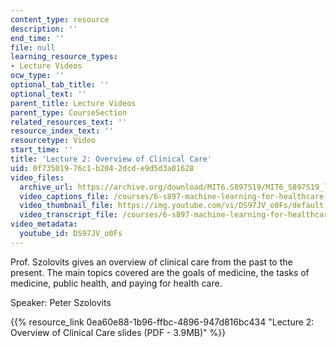 ```yaml
---
content_type: resource
description: ''
end_time: ''
file: null
learning_resource_types:
- Lecture Videos
ocw_type: ''
optional_tab_title: ''
optional_text: ''
parent_title: Lecture Videos
parent_type: CourseSection
related_resources_text: ''
resource_index_text: ''
resourcetype: Video
start_time: ''
title: 'Lecture 2: Overview of Clinical Care'
uid: 0f735019-76c1-b204-2dcd-e9d5d3a01628
video_files:
  archive_url: https://archive.org/download/MIT6.S897S19/MIT6_S897S19_lec02_300k.mp4
  video_captions_file: /courses/6-s897-machine-learning-for-healthcare-spring-2019/4ab19b421be95f0eb819909d8533b14f_DS97JV_o0Fs.vtt
  video_thumbnail_file: https://img.youtube.com/vi/DS97JV_o0Fs/default.jpg
  video_transcript_file: /courses/6-s897-machine-learning-for-healthcare-spring-2019/df98fd243a78b9d7e7a9a50026f28d6c_DS97JV_o0Fs.pdf
video_metadata:
  youtube_id: DS97JV_o0Fs
---
```


Prof. Szolovits gives an overview of clinical care from the past to the present. The main topics covered are the goals of medicine, the tasks of medicine, public health, and paying for health care.

Speaker: Peter Szolovits

{{% resource_link 0ea60e88-1b96-ffbc-4896-947d816bc434 "Lecture 2: Overview of Clinical Care slides (PDF - 3.9MB)" %}}



